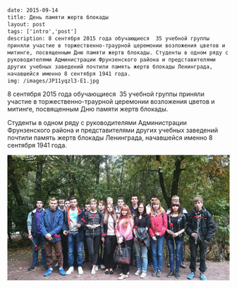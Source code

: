 ```
date: 2015-09-14
title: День памяти жертв блокады
layout: post
tags: ['intro','post']
description: 8 сентября 2015 года обучающиеся  35 учебной группы приняли участие в торжественно-траурной церемонии возложения цветов и митинге, посвященным Дню памяти жертв блокады. Студенты в одном ряду с руководителями Администрации Фрунзенского района и представителями других учебных заведений почтили память жертв блокады Ленинграда, начавшейся именно 8 сентября 1941 года.
img: /images/JP11yqzl3-E1.jpg
```

8 сентября 2015 года обучающиеся  35 учебной группы приняли участие в торжественно-траурной церемонии возложения цветов и митинге, посвященным Дню памяти жертв блокады.

Студенты в одном ряду с руководителями Администрации Фрунзенского района и представителями других учебных заведений почтили память жертв блокады Ленинграда, начавшейся именно 8 сентября 1941 года.

[![JP11yqzl3-E](/images/JP11yqzl3-E1.jpg)](/images/JP11yqzl3-E1.jpg)
